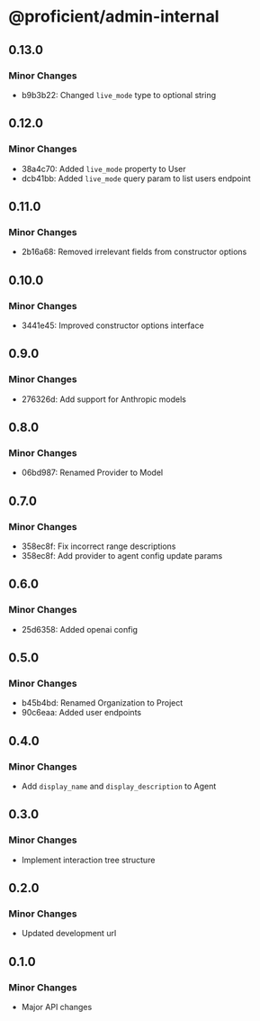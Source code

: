 # @proficient/admin-internal

## 0.13.0

### Minor Changes

- b9b3b22: Changed `live_mode` type to optional string

## 0.12.0

### Minor Changes

- 38a4c70: Added `live_mode` property to User
- dcb41bb: Added `live_mode` query param to list users endpoint

## 0.11.0

### Minor Changes

- 2b16a68: Removed irrelevant fields from constructor options

## 0.10.0

### Minor Changes

- 3441e45: Improved constructor options interface

## 0.9.0

### Minor Changes

- 276326d: Add support for Anthropic models

## 0.8.0

### Minor Changes

- 06bd987: Renamed Provider to Model

## 0.7.0

### Minor Changes

- 358ec8f: Fix incorrect range descriptions
- 358ec8f: Add provider to agent config update params

## 0.6.0

### Minor Changes

- 25d6358: Added openai config

## 0.5.0

### Minor Changes

- b45b4bd: Renamed Organization to Project
- 90c6eaa: Added user endpoints

## 0.4.0

### Minor Changes

- Add `display_name` and `display_description` to Agent

## 0.3.0

### Minor Changes

- Implement interaction tree structure

## 0.2.0

### Minor Changes

- Updated development url

## 0.1.0

### Minor Changes

- Major API changes
